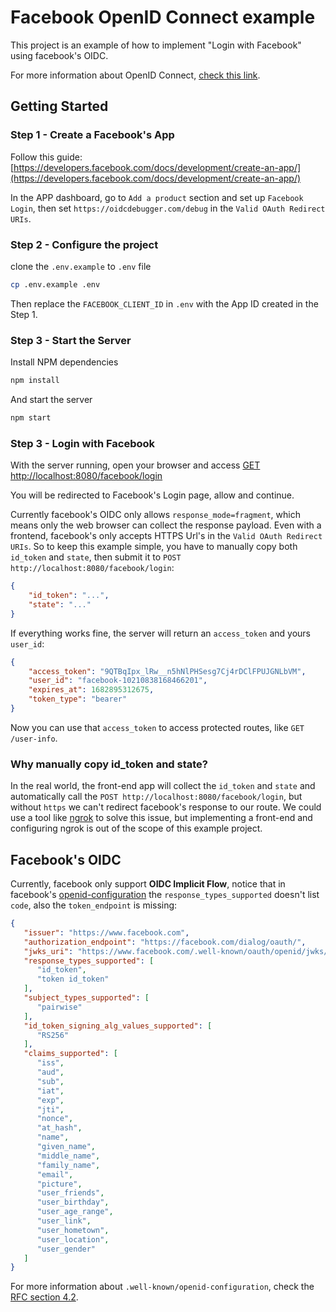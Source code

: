 # Facebook OpenID Connect example

This project is an example of how to implement "Login with Facebook" using facebook's OIDC.

For more information about OpenID Connect, [check this link](https://openid.net/developers/specs/).

## Getting Started

### Step 1 - Create a Facebook's App
Follow this guide: [https://developers.facebook.com/docs/development/create-an-app/](https://developers.facebook.com/docs/development/create-an-app/)

In the APP dashboard, go to `Add a product` section and set up `Facebook Login`, then set `https://oidcdebugger.com/debug` in the `Valid OAuth Redirect URIs`.

### Step 2 - Configure the project
clone the `.env.example` to `.env` file
```bash
cp .env.example .env
```
Then replace the `FACEBOOK_CLIENT_ID` in `.env` with the App ID created in the Step 1.

### Step 3 - Start the Server
Install NPM dependencies
```bash
npm install
```
And start the server
```bash
npm start
```

### Step 3 - Login with Facebook
With the server running, open your browser and access [GET http://localhost:8080/facebook/login](http://localhost:8080/facebook/login)

You will be redirected to Facebook's Login page, allow and continue.

Currently facebook's OIDC only allows `response_mode=fragment`, which means only the web browser can collect the response payload. Even with a frontend, facebook's only accepts HTTPS Url's in the `Valid OAuth Redirect URIs`. So to keep this example simple, you have to manually copy both `id_token` and `state`, then submit it to `POST http://localhost:8080/facebook/login`:
```json
{
    "id_token": "...",
    "state": "..."
}
```
If everything works fine, the server will return an `access_token` and yours `user_id`:
```json
{
	"access_token": "9QTBqIpx_lRw__n5hNlPHSesg7Cj4rDClFPUJGNLbVM",
	"user_id": "facebook-10210838168466201",
	"expires_at": 1682895312675,
	"token_type": "bearer"
}
```
Now you can use that `access_token` to access protected routes, like `GET /user-info`.

### Why manually copy id_token and state?
In the real world, the front-end app will collect the `id_token` and `state` and automatically call the `POST http://localhost:8080/facebook/login`, but without `https` we can't redirect facebook's response to our route.
We could use a tool like [ngrok](https://ngrok.com/) to solve this issue, but implementing a front-end and configuring ngrok is out of the scope of this example project.

## Facebook's OIDC
Currently, facebook only support **OIDC Implicit Flow**, notice that in facebook's [openid-configuration](https://www.facebook.com/.well-known/openid-configuration/) the `response_types_supported` doesn't list `code`, also the `token_endpoint` is missing:
```json
{
   "issuer": "https://www.facebook.com",
   "authorization_endpoint": "https://facebook.com/dialog/oauth/",
   "jwks_uri": "https://www.facebook.com/.well-known/oauth/openid/jwks/",
   "response_types_supported": [
      "id_token",
      "token id_token"
   ],
   "subject_types_supported": [
      "pairwise"
   ],
   "id_token_signing_alg_values_supported": [
      "RS256"
   ],
   "claims_supported": [
      "iss",
      "aud",
      "sub",
      "iat",
      "exp",
      "jti",
      "nonce",
      "at_hash",
      "name",
      "given_name",
      "middle_name",
      "family_name",
      "email",
      "picture",
      "user_friends",
      "user_birthday",
      "user_age_range",
      "user_link",
      "user_hometown",
      "user_location",
      "user_gender"
   ]
}
```
For more information about `.well-known/openid-configuration`, check the [RFC section 4.2](https://openid.net/specs/openid-connect-discovery-1_0.html#rfc.section.4.2).
